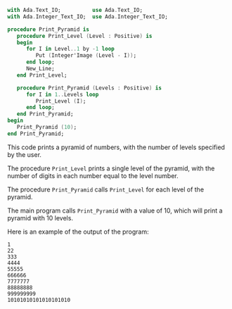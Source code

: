 ```ada
with Ada.Text_IO;          use Ada.Text_IO;
with Ada.Integer_Text_IO;  use Ada.Integer_Text_IO;

procedure Print_Pyramid is
   procedure Print_Level (Level : Positive) is
   begin
      for I in Level..1 by -1 loop
         Put (Integer'Image (Level - I));
      end loop;
      New_Line;
   end Print_Level;

   procedure Print_Pyramid (Levels : Positive) is
      for I in 1..Levels loop
         Print_Level (I);
      end loop;
   end Print_Pyramid;
begin
   Print_Pyramid (10);
end Print_Pyramid;
```

This code prints a pyramid of numbers, with the number of levels specified by the user.

The procedure `Print_Level` prints a single level of the pyramid, with the number of digits in each number equal to the level number.

The procedure `Print_Pyramid` calls `Print_Level` for each level of the pyramid.

The main program calls `Print_Pyramid` with a value of 10, which will print a pyramid with 10 levels.

Here is an example of the output of the program:

```
1
22
333
4444
55555
666666
7777777
88888888
999999999
10101010101010101010
```